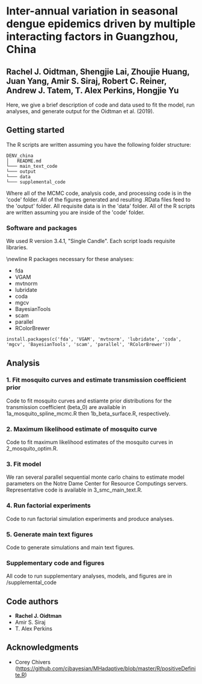 # Inter-annual variation in seasonal dengue epidemics driven by multiple interacting factors in Guangzhou, China
## Rachel J. Oidtman, Shengjie Lai, Zhoujie Huang, Juan Yang, Amir S. Siraj, Robert C. Reiner, Andrew J. Tatem, T. Alex Perkins, Hongjie Yu


Here, we give a brief description of code and data used to fit the model, run analyses, and generate output for the Oidtman et al. (2019). 

## Getting started

The R scripts are written assuming you have the following folder structure:

```
DENV_china
│   README.md
└─── main_text_code
└─── output
└─── data
└─── supplemental_code
```
Where all of the MCMC code, analysis code, and processing code is in the 'code' folder. All of the figures generated and resulting .RData files feed to the 'output' folder. All requisite data is in the 'data' folder. All of the R scripts are written assuming you are inside of the 'code' folder. 

### Software and packages

We used R version 3.4.1, "Single Candle". Each script loads requisite libraries. 

\newline R packages necessary for these analyses:

* fda
* VGAM
* mvtnorm
* lubridate
* coda
* mgcv
* BayesianTools
* scam
* parallel
* RColorBrewer

```
install.packages(c('fda', 'VGAM', 'mvtnorm', 'lubridate', 'coda', 'mgcv', 'BayesianTools', 'scam', 'parallel', 'RColorBrewer'))
```

## Analysis

### 1. Fit mosquito curves and estimate transmission coefficient prior

Code to fit mosquito curves and estiamte prior distributions for the transmission coefficient (beta_0) are available in 1a_mosquito_spline_mcmc.R then 1b_beta_surface.R, respectively.

### 2. Maximum likelihood estimate of mosquito curve

Code to fit maximum likelihood estimates of the mosquito curves in 2_mosquito_optim.R. 

### 3. Fit model

We ran several parallel sequential monte carlo chains to estimate model parameters on the Notre Dame Center for Resource Computings servers. Representative code is available in 3_smc_main_text.R. 

### 4. Run factorial experiments

Code to run factorial simulation experiments and produce analyses. 

### 5. Generate main text figures 

Code to generate simulations and main text figures. 

### Supplementary code and figures

All code to run supplementary analyses, models, and figures are in /supplemental_code


## Code authors

* **Rachel J. Oidtman**
* Amir S. Siraj
* T. Alex Perkins

## Acknowledgments

* Corey Chivers (https://github.com/cjbayesian/MHadaptive/blob/master/R/positiveDefinite.R)
